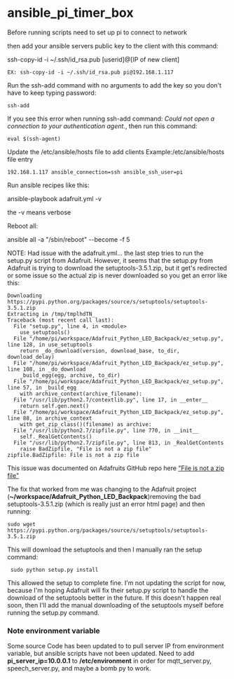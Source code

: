 # ansible_pi_timer_box

Before running scripts need to set up pi to connect to network

then add your ansible servers public key to the client with this command:

ssh-copy-id -i ~/.ssh/id_rsa.pub [userid]@[IP of new client]
```
EX: ssh-copy-id -i ~/.ssh/id_rsa.pub pi@192.168.1.117
```

Run the ssh-add command with no arguments to add the key so you don't have to keep typing password:
```
ssh-add 
```
If you see this error when running ssh-add command: *Could not open a connection to your authentication agent.*, then run this command:
```
eval $(ssh-agent)
```


Update the /etc/ansible/hosts file to add clients
Example:/etc/ansible/hosts file entry
```
192.168.1.117 ansible_connection=ssh ansible_ssh_user=pi

```

Run ansible recipes like this:

ansible-playbook adafruit.yml -v

the -v means verbose

Reboot all:

ansible all -a "/sbin/reboot" --become -f 5 

NOTE: Had issue with the adafruit.yml... the last step tries to run the setup.py script from Adafruit.
However, it seems that the setup.py from Adafruit is trying to download the setuptools-3.5.1.zip, but it get's redirected or some issue so the actual zip is never downloaded so you get an error like this:

```
Downloading https://pypi.python.org/packages/source/s/setuptools/setuptools-3.5.1.zip
Extracting in /tmp/tmplhdTN_
Traceback (most recent call last):
  File "setup.py", line 4, in <module>
    use_setuptools()
  File "/home/pi/workspace/Adafruit_Python_LED_Backpack/ez_setup.py", line 128, in use_setuptools
    return _do_download(version, download_base, to_dir, download_delay)
  File "/home/pi/workspace/Adafruit_Python_LED_Backpack/ez_setup.py", line 108, in _do_download
    _build_egg(egg, archive, to_dir)
  File "/home/pi/workspace/Adafruit_Python_LED_Backpack/ez_setup.py", line 57, in _build_egg
    with archive_context(archive_filename):
  File "/usr/lib/python2.7/contextlib.py", line 17, in __enter__
    return self.gen.next()
  File "/home/pi/workspace/Adafruit_Python_LED_Backpack/ez_setup.py", line 88, in archive_context
    with get_zip_class()(filename) as archive:
  File "/usr/lib/python2.7/zipfile.py", line 770, in __init__
    self._RealGetContents()
  File "/usr/lib/python2.7/zipfile.py", line 813, in _RealGetContents
    raise BadZipfile, "File is not a zip file"
zipfile.BadZipfile: File is not a zip file

```
This issue was documented on Adafruits GitHub repo here ["File is not a zip file"](https://github.com/adafruit/Adafruit_Python_SSD1306/issues/22)

The fix that worked from me was changing to the Adafruit project (**~/workspace/Adafruit_Python_LED_Backpack**)removing the bad setuptools-3.5.1.zip (which is really just an error html page) and then running:
```
sudo wget https://pypi.python.org/packages/source/s/setuptools/setuptools-3.5.1.zip

```
This will download the setuptools and then I manually ran the setup command:
```
 sudo python setup.py install
```

This allowed the setup to complete fine.  I'm not updating the script for now, because I'm hoping Adafruit will fix their setup.py script to handle the download of the setuptools better in the future.  If this doesn't happen real soon, then I'll add the manual downloading of the setuptools myself before running the setup.py command.


### Note environment variable
Some source Code has been updated to to pull server IP from environment variable, but ansible scripts have not been updated.
Need to add **pi_server_ip=10.0.0.1** to **/etc/environment** in order for mqtt_server.py, speech_server.py, and maybe a bomb py to work.

